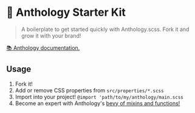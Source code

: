 # 🎨 Anthology Starter Kit

> A boilerplate to get started quickly with Anthology.scss. Fork it and grow it with your brand!

[📚 Anthology documentation.](https://www.anthology.style)

## Usage

1. Fork it!
2. Add or remove CSS properties from `src/properties/*.scss`
3. Import into your project! `@import 'path/to/my/anthology/main.scss`
4. Become an expert with Anthology's [bevy of mixins and functions!](https://www.anthology.style/basics/getting-started)
